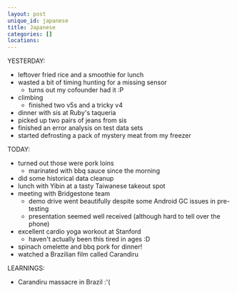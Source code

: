 ```yaml
---
layout: post
unique_id: japanese
title: Japanese
categories: []
locations: 
---
```


YESTERDAY:
* leftover fried rice and a smoothie for lunch
* wasted a bit of timing hunting for a missing sensor
  * turns out my cofounder had it :P
* climbing
  * finished two v5s and a tricky v4
* dinner with sis at Ruby's taqueria
* picked up two pairs of jeans from sis
* finished an error analysis on test data sets
* started defrosting a pack of mystery meat from my freezer

TODAY:
* turned out those were pork loins
  * marinated with bbq sauce since the morning
* did some historical data cleanup
* lunch with Yibin at a tasty Taiwanese takeout spot
* meeting with Bridgestone team
  * demo drive went beautifully despite some Android GC issues in pre-testing
  * presentation seemed well received (although hard to tell over the phone)
* excellent cardio yoga workout at Stanford
  * haven't actually been this tired in ages :D
* spinach omelette and bbq pork for dinner!
* watched a Brazilian film called Carandiru

LEARNINGS:
* Carandiru massacre in Brazil :'(
